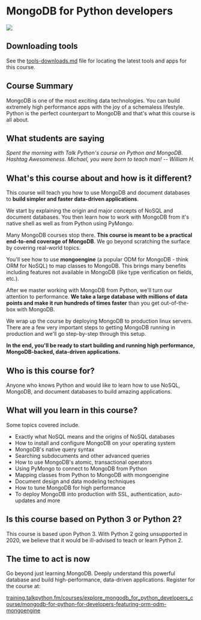 # MongoDB for Python developers

[![](https://raw.githubusercontent.com/mikeckennedy/mongodb-for-python-for-developers/master/readme_resources/mongo-course-sm.jpg)](https://training.talkpython.fm/courses/explore_mongodb_for_python_developers_course/mongodb-for-python-for-developers-featuring-orm-odm-mongoengine)

## Downloading tools

See the [tools-downloads.md](blob/master/tools-download.md) file for locating the latest tools and apps for this course.

## Course Summary

MongoDB is one of the most exciting data technologies. You can build extremely high performance apps with the joy of a schemaless lifestyle. Python is the perfect counterpart to MongoDB and that's what this course is all about.

## What students are saying

*Spent the morning with Talk Python's course on Python and MongoDB. Hashtag Awesomeness. Michael, you were born to teach man! -- William H.*

## What's this course about and how is it different?

This course will teach you how to use MongoDB and document databases to **build simpler and faster data-driven applications**.

We start by explaining the origin and major concepts of NoSQL and document databases. You then learn how to work with MongoDB from it's native shell as well as from Python using PyMongo.

Many MongoDB courses stop there. **This course is meant to be a practical end-to-end coverage of MongoDB**. We go beyond scratching the surface by covering real-world topics.

You'll see how to use **mongoengine** (a popular ODM for MongoDB - think ORM for NoSQL) to map classes to MongoDB. This brings many benefits including features not available in MongoDB (like type verification on fields, etc.).

After we master working with MongoDB from Python, we'll turn our attention to performance. **We take a large database with millions of data points and make it run hundreds of times faster** than you get out-of-the-box with MongoDB.

We wrap up the course by deploying MongoDB to production linux servers. There are a few very important steps to getting MongoDB running in production and we'll go step-by-step through this setup.

**In the end, you'll be ready to start building and running high performance, MongoDB-backed, data-driven applications.**

## Who is this course for?

Anyone who knows Python and would like to learn how to use NoSQL, MongoDB, and document databases to build amazing applications.

## What will you learn in this course?

Some topics covered include.

* Exactly what NoSQL means and the origins of NoSQL databases
* How to install and configure MongoDB on your operating system
* MongoDB's native query syntax
* Searching subdocuments and other advanced queries
* How to use MongoDB's atomic, transactional operators
* Using PyMongo to connect to MongoDB from Python
* Mapping classes from Python to MongoDB with mongoengine
* Document design and data modeling techniques
* How to tune MongoDB for high performance
* To deploy MongoDB into production with SSL, authentication, auto-updates and more

## Is this course based on Python 3 or Python 2?

This course is based upon Python 3. With Python 2 going unsupported in 2020, we believe that it would be ill-advised to teach or learn Python 2.

## The time to act is now

Go beyond just learning MongoDB. Deeply understand this powerful database and build high-performance, data-driven applications. Register for the course at:

[training.talkpython.fm/courses/explore_mongodb_for_python_developers_course/mongodb-for-python-for-developers-featuring-orm-odm-mongoengine](https://training.talkpython.fm/courses/explore_mongodb_for_python_developers_course/mongodb-for-python-for-developers-featuring-orm-odm-mongoengine)